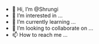 - 👋 Hi, I’m @Shrungi
- 👀 I’m interested in ...
- 🌱 I’m currently learning ...
- 💞️ I’m looking to collaborate on ...
- 📫 How to reach me ...

<!---
Shrungi/Shrungi is a ✨ special ✨ repository because its `README.md` (this file) appears on your GitHub profile.
You can click the Preview link to take a look at your changes.
--->
